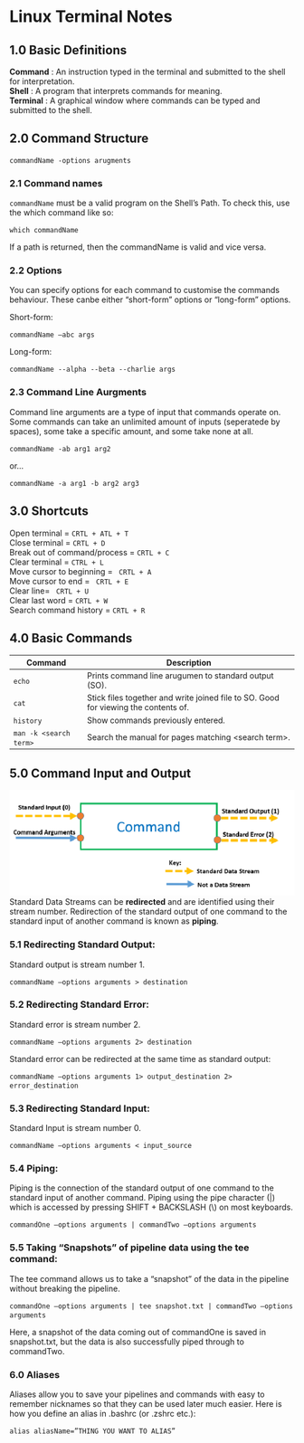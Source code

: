 # Linux Terminal Notes
## 1.0 Basic Definitions  
**Command** : An instruction typed in the terminal and submitted to the shell for interpretation.  
**Shell** : A program that interprets commands for meaning.  
**Terminal** : A graphical window where commands can be typed and submitted to the shell.    

## 2.0 Command Structure
```
commandName -options arugments
```
### 2.1 Command names
`commandName` must be a valid program on the Shell’s Path. To check this, use the which command like so:  
```
which commandName 
```
If a path is returned, then the commandName is valid and vice versa.

### 2.2 Options
You can specify options for each command to customise the commands behaviour. These canbe either “short-form” options or “long-form” options.  

Short-form:  
```
commandName –abc args
```

Long-form:  
```
commandName --alpha --beta --charlie args
```

### 2.3 Command Line Aurgments
Command line arguments are a type of input that commands operate on.
Some commands can take an unlimited amount of inputs (seperatede by spaces), some take a specific amount, and some take none at all. 
```
commandName -ab arg1 arg2
```
or...  
```
commandName -a arg1 -b arg2 arg3
```


## 3.0 Shortcuts
Open terminal = `CRTL + ATL + T`  
Close terminal = `CRTL + D`  
Break out of command/process = `CRTL + C`  
Clear terminal = `CTRL + L`  
Move cursor to beginning = ` CRTL + A`  
Move cursor to end = ` CRTL + E`  
Clear line= ` CRTL + U`  
Clear last word = `CRTL + W`  
Search command history = `CRTL + R`

## 4.0 Basic Commands
| Command | Description |
|--------|-------------|
| `echo` | Prints command line arugumen to standard output (SO).|
| `cat` | Stick files together and write joined file to SO. Good for viewing the contents of.|
 `history` | Show commands previously entered.|
|`man -k <search term>`|Search the manual for pages matching \<search term>.|S

## 5.0 Command Input and Output
![Command-IO](/Linux-notes/command-IO.png "Command Input and Output")  
Standard Data Streams can be **redirected** and are identified using their stream number. Redirection of the standard output of one command to the standard input of another command is known as **piping**.  

### 5.1 Redirecting Standard Output:
Standard output is stream number 1. 
```
commandName –options arguments > destination
```
### 5.2 Redirecting Standard Error:
Standard error is stream number 2.
```
commandName –options arguments 2> destination
```
Standard error can be redirected at the same time as standard output:
```
commandName –options arguments 1> output_destination 2> error_destination
```
### 5.3 Redirecting Standard Input:
Standard Input is stream number 0. 
```
commandName –options arguments < input_source
```
### 5.4 Piping:  
Piping is the connection of the standard output of one command to the standard input of
another command. Piping using the pipe character (|) which is accessed by pressing
SHIFT + BACKSLASH (\\) on most keyboards.
```
commandOne –options arguments | commandTwo –options arguments
```
### 5.5 Taking “Snapshots” of pipeline data using the tee command: 
The tee command allows us to take a “snapshot” of the data in the pipeline without breaking the pipeline.
```
commandOne –options arguments | tee snapshot.txt | commandTwo –options arguments
```
Here, a snapshot of the data coming out of commandOne is saved in snapshot.txt, but the data is also successfully piped through to commandTwo.

### 6.0 Aliases  
Aliases allow you to save your pipelines and commands with easy to remember nicknames so that they can be used later much easier. 
Here is how you define an alias in .bashrc (or .zshrc etc.):

```
alias aliasName=”THING YOU WANT TO ALIAS”
```